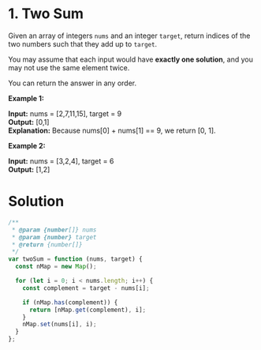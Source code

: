 # 1. Two Sum

Given an array of integers `nums` and an integer `target`, return indices of the two numbers such that they add up to `target`.

You may assume that each input would have **exactly one solution**, and you may not use the same element twice.

You can return the answer in any order.

**Example 1:**

**Input:** nums = [2,7,11,15], target = 9 <br>
**Output:** [0,1]<br>
**Explanation:** Because nums[0] + nums[1] == 9, we return [0, 1].<br>

**Example 2:**

**Input:** nums = [3,2,4], target = 6<br>
**Output:** [1,2]<br>

# Solution

```js
/**
 * @param {number[]} nums
 * @param {number} target
 * @return {number[]}
 */
var twoSum = function (nums, target) {
  const nMap = new Map();

  for (let i = 0; i < nums.length; i++) {
    const complement = target - nums[i];

    if (nMap.has(complement)) {
      return [nMap.get(complement), i];
    }
    nMap.set(nums[i], i);
  }
};
```
